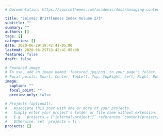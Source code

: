 ```yaml
---
# Documentation: https://sourcethemes.com/academic/docs/managing-content/

title: "Seismic Brittleness Index Volume 2/3"
subtitle: ""
summary: ""
authors: []
tags: []
categories: []
date: 2020-06-29T18:42:41-05:00
lastmod: 2020-06-29T18:42:41-05:00
featured: false
draft: false

# Featured image
# To use, add an image named `featured.jpg/png` to your page's folder.
# Focal points: Smart, Center, TopLeft, Top, TopRight, Left, Right, BottomLeft, Bottom, BottomRight.
image:
  caption: ""
  focal_point: ""
  preview_only: false

# Projects (optional).
#   Associate this post with one or more of your projects.
#   Simply enter your project's folder or file name without extension.
#   E.g. `projects = ["internal-project"]` references `content/project/deep-learning/index.md`.
#   Otherwise, set `projects = []`.
projects: []
---
```

